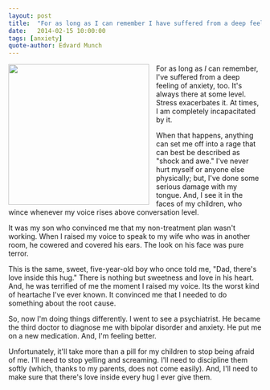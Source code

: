 ```yaml
---
layout: post
title:  "For as long as I can remember I have suffered from a deep feeling of anxiety which I have tried to express in my art."
date:   2014-02-15 10:00:00
tags: [anxiety]
quote-author: Edvard Munch
---
```

<a href="http://en.wikipedia.org/wiki/The_Scream" target="_blank"><img src="http://upload.wikimedia.org/wikipedia/en/f/f4/The_Scream.jpg" style="width: 280px; float: left; margin-right: 1em;"></a>

For as long as _I_ can remember, I've suffered from a deep feeling of anxiety,
too. It's always there at some level. Stress exacerbates it. At times, I am
completely incapacitated by it.

When that happens, anything can set me off into a rage that can best be
described as "shock and awe." I've never hurt myself or anyone else physically;
but, I've done some serious damage with my tongue. And, I see it in the faces of
my children, who wince whenever my voice rises above conversation level.

It was my son who convinced me that my non-treatment plan wasn't working. When I
raised my voice to speak to my wife who was in another room, he cowered and
covered his ears. The look on his face was pure terror.

This is the same, sweet, five-year-old boy who once told me, "Dad, there's love
inside this hug." There is nothing but sweetness and love in his heart. And, he
was terrified of me the moment I raised my voice. Its the worst kind of
heartache I've ever known. It convinced me that I needed to do something about
the root cause.

So, now I'm doing things differently. I went to see a psychiatrist. He became
the third doctor to diagnose me with bipolar disorder and anxiety. He put me on
a new medication. And, I'm feeling better.

Unfortunately, it'll take more than a pill for my children to stop being afraid
of me. I'll need to stop yelling and screaming. I'll need to discipline them
softly (which, thanks to my parents, does not come easily). And, I'll need to
make sure that there's love inside every hug I ever give them.
